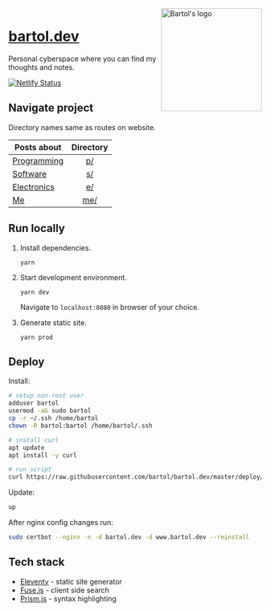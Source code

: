 <a href="https://bartol.dev">
  <img alt="Bartol's logo" src="https://bartol.dev/img/logo.svg" align="right" width="200" height="205" />
</a>

# [bartol.dev](https://bartol.dev)

Personal cyberspace where you can find my thoughts and notes.

[![Netlify Status](https://api.netlify.com/api/v1/badges/f87ba513-159f-4d19-81a3-1dd06e9ec817/deploy-status)](https://app.netlify.com/sites/bartol/deploys)

## Navigate project

Directory names same as routes on website.

| Posts about                          |  Directory   |
| ------------------------------------ | :----------: |
| [Programming](https://bartol.dev/p/) |  [p/](./p/)  |
| [Software](https://bartol.dev/s/)    |  [s/](./s/)  |
| [Electronics](https://bartol.dev/e/) |  [e/](./e/)  |
| [Me](https://bartol.dev/me/)         | [me/](./me/) |

<!--
| [Cooking](https://bartol.dev/c/)     |  [c/](./c/)  |
-->

## Run locally

1. Install dependencies.

   ```
   yarn
   ```

2. Start development environment.

   ```
   yarn dev
   ```

   Navigate to `localhost:8080` in browser of your choice.

3. Generate static site.

   ```
   yarn prod
   ```

## Deploy

Install:

```bash
# setup non-root user
adduser bartol
usermod -aG sudo bartol
cp -r ~/.ssh /home/bartol
chown -R bartol:bartol /home/bartol/.ssh

# install curl
apt update
apt install -y curl

# run script
curl https://raw.githubusercontent.com/bartol/bartol.dev/master/deploy/install.sh | bash
```

Update:

```bash
up
```

After nginx config changes run:

```bash
sudo certbot --nginx -n -d bartol.dev -d www.bartol.dev --reinstall
```

## Tech stack

- [Eleventy](https://www.11ty.io/) - static site generator
- [Fuse.js](https://fusejs.io/) - client side search
- [Prism.js](https://prismjs.com/) - syntax highlighting
